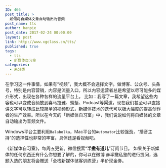 ```yaml
---
ID: 466
post_title: >
  如何将自媒体文章自动输出为音频
post_name: tts
author: banpie
post_date: 2017-02-24 00:00:00
layout: post
link: http://www.xgclass.cn/tts/
published: true
tags:
  - tts
  - 新媒体自习室
categories:
  - 未分类
---
```

在学习这一件事情，如果有“视频”，我大概不会选择文字。做博客、公众号、头条号，特别是内容营销，内容是流量入口，所以内容运营者总是希望以尽可能多的媒介形式，出现在各种各样的流量平台上。 比如：我写了一篇文章，我希望这些内容也可以变成音频放到喜马拉雅、蜻蜓、Podcast等渠道，现在我们甚至可以直接讲文字可以转成比较简单的视频形式，新媒体技术的迭代可以极大幅度的提高创作者的生产效率。所以在今天的「新媒体自习室」中，我们说说如何将自媒体的文章自动输出为音频文件。

Windows平台主要利用`Balabolka`，Mac平台的`Automator`比较强劲，“播音主持”的选择性也非常的丰富，具体还是看视频吧。

《新媒体自习室》，每周五更新。微信搜索“**半撇有道儿**”订阅节目。 如果关于新媒体的任何东西还有什么你想要了解的，你可以在微博 @半撇私塾的进行提问，选题入选的朋友将会赠送「全栈新媒体骇客训练营」半价现金券。
